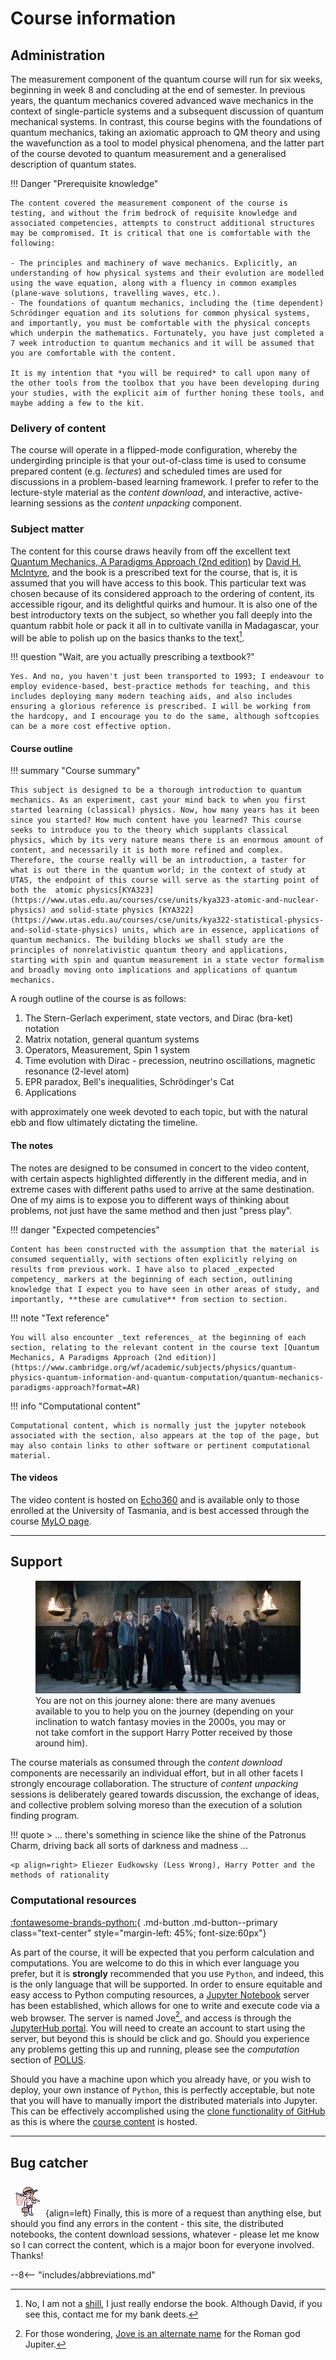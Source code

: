 # Course information

## Administration

The measurement component of the quantum course will run for six weeks, beginning in week 8 and concluding at the end of semester. In previous years, the quantum mechanics covered advanced wave mechanics in the context of single-particle systems and a subsequent discussion of quantum mechanical systems. In contrast, this course begins with the foundations of quantum mechanics, taking an axiomatic approach to QM theory and using the wavefunction as a tool to model physical phenomena, and the latter part of the course devoted to quantum measurement and a generalised description of quantum states.

!!! Danger "Prerequisite knowledge"

    The content covered the measurement component of the course is testing, and without the frim bedrock of requisite knowledge and associated competencies, attempts to construct additional structures may be compromised. It is critical that one is comfortable with the following:

    - The principles and machinery of wave mechanics. Explicitly, an understanding of how physical systems and their evolution are modelled using the wave equation, along with a fluency in common examples (plane-wave solutions, travelling waves, etc.).
    - The foundations of quantum mechanics, including the (time dependent) Schrödinger equation and its solutions for common physical systems, and importantly, you must be comfortable with the physical concepts which underpin the mathematics. Fortunately, you have just completed a 7 week introduction to quantum mechanics and it will be assumed that you are comfortable with the content.

    It is my intention that *you will be required* to call upon many of the other tools from the toolbox that you have been developing during your studies, with the explicit aim of further honing these tools, and maybe adding a few to the kit.

### Delivery of content

The course will operate in a flipped-mode configuration, whereby the undergirding principle is that your out-of-class time is used to consume prepared content (e.g. _lectures_) and scheduled times are used for discussions in a problem-based learning framework. I prefer to refer to the lecture-style material as the _content download_, and interactive, active-learning sessions as the _content unpacking_ component.

### Subject matter

The content for this course draws heavily from off the excellent text [Quantum Mechanics, A Paradigms Approach (2nd edition)](https://www.cambridge.org/wf/academic/subjects/physics/quantum-physics-quantum-information-and-quantum-computation/quantum-mechanics-paradigms-approach?format=AR) by [David H. McIntyre](https://science.oregonstate.edu/directory/david-h-mcintyre), and the book is a prescribed text for the course, that is, it is assumed that you will have access to this book. This particular text was chosen because of its considered approach to the ordering of content, its accessible rigour, and its delightful quirks and humour. It is also one of the best introductory texts on the subject, so whether you fall deeply into the quantum rabbit hole or pack it all in to cultivate vanilla in Madagascar, your will be able to polish up on the basics thanks to the text[^1].  

!!! question "Wait, are you actually prescribing a textbook?"

    Yes. And no, you haven't just been transported to 1993; I endeavour to employ evidence-based, best-practice methods for teaching, and this includes deploying many modern teaching aids, and also includes ensuring a glorious reference is prescribed. I will be working from the hardcopy, and I encourage you to do the same, although softcopies can be a more cost effective option.

#### Course outline

!!! summary "Course summary"

    This subject is designed to be a thorough introduction to quantum mechanics. As an experiment, cast your mind back to when you first started learning (classical) physics. Now, how many years has it been since you started? How much content have you learned? This course seeks to introduce you to the theory which supplants classical physics, which by its very nature means there is an enormous amount of content, and necessarily it is both more refined and complex. Therefore, the course really will be an introduction, a taster for what is out there in the quantum world; in the context of study at UTAS, the endpoint of this course will serve as the starting point of both the  atomic physics[KYA323](https://www.utas.edu.au/courses/cse/units/kya323-atomic-and-nuclear-physics) and solid-state physics [KYA322](https://www.utas.edu.au/courses/cse/units/kya322-statistical-physics-and-solid-state-physics) units, which are in essence, applications of quantum mechanics. The building blocks we shall study are the principles of nonrelativistic quantum theory and applications, starting with spin and quantum measurement in a state vector formalism and broadly moving onto implications and applications of quantum mechanics.

A rough outline of the course is as follows:

  1. The Stern-Gerlach experiment, state vectors, and Dirac (bra-ket) notation
  2. Matrix notation, general quantum systems
  3. Operators, Measurement, Spin 1 system
  4. Time evolution with Dirac - precession, neutrino oscillations, magnetic resonance (2-level atom)
  5. EPR paradox, Bell's inequalities, Schrödinger's Cat
  6. Applications

with approximately one week devoted to each topic, but with the natural ebb and flow ultimately dictating the timeline.

#### The notes

The notes are designed to be consumed in concert to the video content, with certain aspects highlighted differently in the different media, and in extreme cases with different paths used to arrive at the same destination. One of my aims is to expose you to different ways of thinking about problems, not just have the same method and then just "press play".

!!! danger  "Expected competencies"

    Content has been constructed with the assumption that the material is consumed sequentially, with sections often explicitly relying on results from previous work. I have also to placed _expected competency_ markers at the beginning of each section, outlining knowledge that I expect you to have seen in other areas of study, and importantly, **these are cumulative** from section to section.

!!! note  "Text reference"

    You will also encounter _text references_ at the beginning of each section, relating to the relevant content in the course text [Quantum Mechanics, A Paradigms Approach (2nd edition)](https://www.cambridge.org/wf/academic/subjects/physics/quantum-physics-quantum-information-and-quantum-computation/quantum-mechanics-paradigms-approach?format=AR)

!!! info "Computational content"

    Computational content, which is normally just the jupyter notebook associated with the section, also appears at the top of the page, but may also contain links to other software or pertinent computational material.

#### The videos

The video content is hosted on [Echo360](https://echo360.net.au/) and is available only to those enrolled at the University of Tasmania, and is best accessed through the course [MyLO page](https://mylo.utas.edu.au/d2l/le/content/463489/Home).

<!-- ??? abstract "_Content download_: table of contents"

    A brief summary of the topics discussed in the _content download_ sessions is shown below:

    | Video       | Topic (click for details and timestamps)                   |
    | ----------- | ------------------------------------ |
    | [w0v01](https://echo360.net.au/media/869c549b-1931-4270-b435-943f3b155385/public) | An introduction to solid-state physics |
    | [w1v01](https://echo360.net.au/media/54d72d00-5a24-49a3-bbc4-babd903c46c9/public) | The Einstein model of solids  |
    | [w1v02](https://echo360.net.au/media/e2bdac93-c9a4-4839-a691-dc9af24ee1b8/public) | The Debye model of solids  |
    | [w1v03](https://echo360.net.au/media/7253bad5-f5e9-4540-8fb5-8e693fddf613/public) | The Drude model of metals |
    | [w2v01](https://echo360.net.au/media/9491b718-25c6-4123-b757-9bc31211b228/public) | The Sommerfeld free-electron model |
    | [w2v02](https://echo360.net.au/media/f19fdb45-3a0f-4556-b02c-7ce29e061592/public)  | Chemistry 101 |
    | [w3v01](https://echo360.net.au/media/d836fd83-6d43-4702-9cf0-dbd820bfcbe0/public)  | The 1D harmonic chain |
    | [w3v02](https://echo360.net.au/media/97f94b59-947a-4f14-84df-1e91e8f01ddd/public)  | The quantum chain |
    | [w3v03](https://echo360.net.au/media/74883cca-458e-476b-8a99-2a2c3ef0ca40/public)  | The diatomic chain |
    | [w4v01](https://echo360.net.au/media/c8f15462-67ba-4750-ac1a-5b3a236c73b1/public) | The tight binding model |
    | [w4v02](https://echo360.net.au/media/68464290-10ca-4f5a-92f1-68d842f6e900/public) | Crystals |
    | [w4v03](https://echo360.net.au/media/0d2d4946-5d42-4bb8-b3da-b57882be1f1c/public) | Crystals in three dimensions |
    | [w5v01](https://echo360.net.au/media/8e3737b2-7b07-4857-a368-482ab1ac639a/public) | The reciprocal lattice (part I) |
    | [w5v02](https://echo360.net.au/media/3972a157-587f-49b8-a308-edf0d17e15d8/public) | The reciprocal lattice (part II) |
    | [w5v03](https://echo360.net.au/media/ab6c99c0-7958-4f9e-af81-4712aef64c7d/public) | Scattering (part I) |
    | [w5v04](https://echo360.net.au/media/c4e058a1-d7e5-4312-b1cc-1caaa9ee3f73/public) | Scattering (part II) |
    | [w6v01](https://echo360.net.au/media/2a8e919b-742c-4a2f-8849-d7b8affe7d1e/public) | Scattering (part III) |

    !!! note "Timestamps"

        Timestamps detailing the topics discussed for each video are available in the video descriptions. -->

---

## Support

<figure>
  <img src="../images/battle-hogwarts.jpg">
  <figcaption> You are not on this journey alone: there are many avenues available to you to help you on the journey (depending on your inclination to watch fantasy movies in the 2000s, you may or not take comfort in the support Harry Potter received by those around him).</figcaption>
</figure>

The course materials as consumed through the _content download_ components are necessarily an individual effort, but in all other facets I strongly encourage collaboration. The structure of _content unpacking_ sessions is deliberately geared towards discussion, the exchange of ideas, and collective problem solving moreso than the execution of a solution finding program.  

!!! quote
    > ... there's something in science like the shine of the Patronus Charm, driving back all sorts of darkness and madness ...

    <p align=right> Eliezer Eudkowsky (Less Wrong), Harry Potter and the methods of rationality

### Computational resources

[:fontawesome-brands-python:](https://jove2021.cloud.edu.au/){ .md-button .md-button--primary class="text-center" style="margin-left: 45%; font-size:60px"}

As part of the course, it will be expected that you perform calculation and computations. You are welcome to do this in which ever language you prefer, but it is __strongly__ recommended that you use `Python`, and indeed, this is the only language that will be supported. In order to ensure equitable and easy access to Python computing resources, a [Jupyter Notebook](https://jupyter.org/) server has been established, which allows for one to write and execute code via a web browser. The server is named Jove[^2], and access is through the [JupyterHub portal](https://jove2021.cloud.edu.au/). You will need to create an account to start using the server, but beyond this is should be click and go. Should you experience any problems getting this up and running, please see the _computation_ section of [POLUS](https://polus.utasphys.cloud.edu.au/reference/computation/#cloud-usage).

Should you have a machine upon which you already have, or you wish to deploy, your own instance of `Python`, this is perfectly acceptable, but note that you will have to manually import the distributed materials into Jupyter. This can be effectively accomplished using the [clone functionality of GitHub](https://docs.github.com/en/github/creating-cloning-and-archiving-repositories/cloning-a-repository-from-github/cloning-a-repository) as  this is where the [course content](https://github.com/Andy-UTAS/qm) is hosted.

[^1]: No, I am not a [shill](#fnref:1 "I think we call them influencers now?"), I just really endorse the book. Although David, if you see this, contact me for my bank deets.
[^2]: For those wondering, [Jove is an alternate name](https://en.wikipedia.org/wiki/Jupiter_(mythology)) for the Roman god Jupiter.

---

## Bug catcher

![](images/Spr_RG_Bug_Catcher.png){align=left} Finally, this is more of a request than anything else, but should you find any errors in the content - this site, the distributed notebooks, the content download sessions, whatever - please let me know so I can correct the content, which is a major boon for everyone involved. Thanks!

--8<-- "includes/abbreviations.md"
